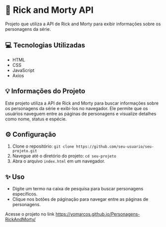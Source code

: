 # :rocket: Rick and Morty API

Projeto que utiliza a API de Rick and Morty para exibir informações sobre os personagens da série.

## :computer: Tecnologias Utilizadas

- HTML
- CSS
- JavaScript
- Axios

## :bulb: Informações do Projeto

Este projeto utiliza a API de Rick and Morty para buscar informações sobre os personagens da série e exibi-los no navegador. Ele permite que os usuários naveguem entre as páginas de personagens e visualize detalhes como nome, status e espécie.

## :gear: Configuração

1. Clone o repositório: `git clone https://github.com/seu-usuario/seu-projeto.git`
2. Navegue até o diretório do projeto: `cd seu-projeto`
3. Abra o arquivo `index.html` em um navegador.

## :sparkles: Uso

- Digite um termo na caixa de pesquisa para buscar personagens específicos.
- Clique nos botões de páginação para navegar entre as páginas de personagens.

Acesse o projeto no link  https://yomarcos.github.io/Personagens-RickAndMorty/
